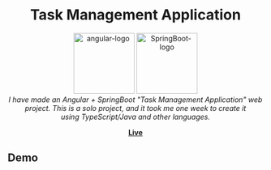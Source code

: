 <h1 align="center">Task Management Application</h1>

<p align="center">
<!--   <img src="![image](https://github.com/Nafisa1117/Task-Management-Application/assets/103953608/29079b1c-0afb-4a4a-a73d-cd9ebf020952))" alt="angular-logo" width="120px" height="120px"/> -->
<!--   <img src="![image](https://github.com/Nafisa1117/Task-Management-Application/assets/103953608/900e93fc-495e-4a58-989c-282a4411917a)" alt="SpringBoot-logo" width="120px" height="120px" /> -->
<!--    <img src="https://raw.githubusercontent.com/devicons/devicon/master/icons/bootstrap/bootstrap-plain-wordmark.svg" alt="bootstrap" width="120" height="120"/> </a> -->
   
   <img src="https://cdn.jsdelivr.net/gh/devicons/devicon/icons/angularjs/angularjs-original.svg" alt="angular-logo" width="120px" height="120px" />
   <img src="https://cdn.jsdelivr.net/gh/devicons/devicon/icons/spring/spring-original.svg" alt="SpringBoot-logo" width="120px" height="120px" />        
  <br>
  <em>I have made an Angular + SpringBoot "Task Management Application" web project. This is a solo project, and it took me one week to create it
    <br> using TypeScript/Java and other languages.</em>
  <br>
</p>

<p align="center">
  <a href="https://drive.google.com/file/d/13OzDL8m4RI8xlfr5_aqNJZlRhWy7u_vL/view?usp=sharing)https://drive.google.com/file/d/13OzDL8m4RI8xlfr5_aqNJZlRhWy7u_vL/view?usp=sharing"><strong>Live</strong></a>
  <br>
</p>

## Demo

